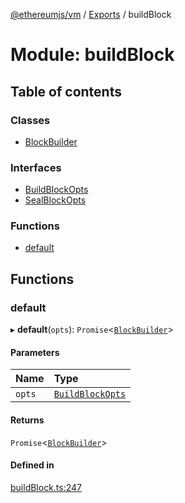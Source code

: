 [@ethereumjs/vm](../README.md) / [Exports](../modules.md) / buildBlock

# Module: buildBlock

## Table of contents

### Classes

- [BlockBuilder](../classes/buildBlock.BlockBuilder.md)

### Interfaces

- [BuildBlockOpts](../interfaces/buildBlock.BuildBlockOpts.md)
- [SealBlockOpts](../interfaces/buildBlock.SealBlockOpts.md)

### Functions

- [default](buildBlock.md#default)

## Functions

### default

▸ **default**(`opts`): `Promise`<[`BlockBuilder`](../classes/buildBlock.BlockBuilder.md)\>

#### Parameters

| Name | Type |
| :------ | :------ |
| `opts` | [`BuildBlockOpts`](../interfaces/buildBlock.BuildBlockOpts.md) |

#### Returns

`Promise`<[`BlockBuilder`](../classes/buildBlock.BlockBuilder.md)\>

#### Defined in

[buildBlock.ts:247](https://github.com/ethereumjs/ethereumjs-monorepo/blob/master/packages/vm/src/buildBlock.ts#L247)
